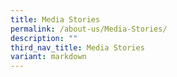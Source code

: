 ```yaml
---
title: Media Stories
permalink: /about-us/Media-Stories/
description: ""
third_nav_title: Media Stories
variant: markdown
---
```

